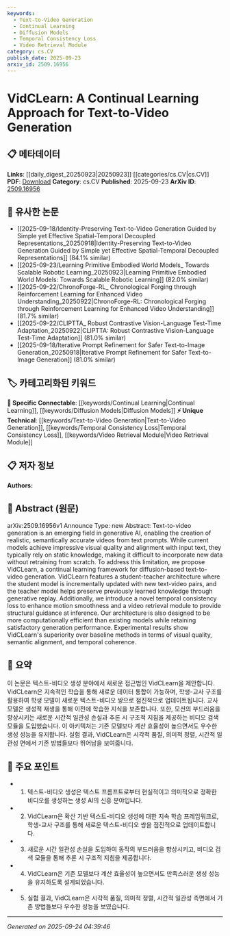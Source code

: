 ```yaml
---
keywords:
  - Text-to-Video Generation
  - Continual Learning
  - Diffusion Models
  - Temporal Consistency Loss
  - Video Retrieval Module
category: cs.CV
publish_date: 2025-09-23
arxiv_id: 2509.16956
---
```


<!-- KEYWORD_LINKING_METADATA:
{
  "processed_timestamp": "2025-09-24T04:39:46.633071",
  "vocabulary_version": "1.0",
  "selected_keywords": [
    "Text-to-Video Generation",
    "Continual Learning",
    "Diffusion Models",
    "Temporal Consistency Loss",
    "Video Retrieval Module"
  ],
  "rejected_keywords": [],
  "similarity_scores": {
    "Text-to-Video Generation": 0.78,
    "Continual Learning": 0.8,
    "Diffusion Models": 0.77,
    "Temporal Consistency Loss": 0.75,
    "Video Retrieval Module": 0.72
  },
  "extraction_method": "AI_prompt_based",
  "budget_applied": true,
  "candidates_json": {
    "candidates": [
      {
        "surface": "Text-to-Video Generation",
        "canonical": "Text-to-Video Generation",
        "aliases": [
          "Text2Video",
          "T2V"
        ],
        "category": "unique_technical",
        "rationale": "Represents a specific and emerging field in generative AI, crucial for linking related works.",
        "novelty_score": 0.75,
        "connectivity_score": 0.68,
        "specificity_score": 0.85,
        "link_intent_score": 0.78
      },
      {
        "surface": "Continual Learning",
        "canonical": "Continual Learning",
        "aliases": [
          "Incremental Learning",
          "Lifelong Learning"
        ],
        "category": "specific_connectable",
        "rationale": "Key concept for linking to works on adaptive learning systems.",
        "novelty_score": 0.55,
        "connectivity_score": 0.82,
        "specificity_score": 0.7,
        "link_intent_score": 0.8
      },
      {
        "surface": "Diffusion-based Models",
        "canonical": "Diffusion Models",
        "aliases": [
          "Diffusion Processes",
          "Stochastic Diffusion"
        ],
        "category": "specific_connectable",
        "rationale": "Central to the proposed framework, connecting to stochastic processes in generative models.",
        "novelty_score": 0.6,
        "connectivity_score": 0.75,
        "specificity_score": 0.78,
        "link_intent_score": 0.77
      },
      {
        "surface": "Temporal Consistency Loss",
        "canonical": "Temporal Consistency Loss",
        "aliases": [
          "Time Consistency Loss",
          "Temporal Smoothness"
        ],
        "category": "unique_technical",
        "rationale": "Introduces a novel mechanism for enhancing video generation quality.",
        "novelty_score": 0.7,
        "connectivity_score": 0.65,
        "specificity_score": 0.8,
        "link_intent_score": 0.75
      },
      {
        "surface": "Video Retrieval Module",
        "canonical": "Video Retrieval Module",
        "aliases": [
          "Video Retrieval System",
          "Video Search Module"
        ],
        "category": "unique_technical",
        "rationale": "Provides structural guidance, linking to retrieval systems in AI.",
        "novelty_score": 0.65,
        "connectivity_score": 0.7,
        "specificity_score": 0.72,
        "link_intent_score": 0.72
      }
    ],
    "ban_list_suggestions": [
      "method",
      "performance",
      "experiment"
    ]
  },
  "decisions": [
    {
      "candidate_surface": "Text-to-Video Generation",
      "resolved_canonical": "Text-to-Video Generation",
      "decision": "linked",
      "scores": {
        "novelty": 0.75,
        "connectivity": 0.68,
        "specificity": 0.85,
        "link_intent": 0.78
      }
    },
    {
      "candidate_surface": "Continual Learning",
      "resolved_canonical": "Continual Learning",
      "decision": "linked",
      "scores": {
        "novelty": 0.55,
        "connectivity": 0.82,
        "specificity": 0.7,
        "link_intent": 0.8
      }
    },
    {
      "candidate_surface": "Diffusion-based Models",
      "resolved_canonical": "Diffusion Models",
      "decision": "linked",
      "scores": {
        "novelty": 0.6,
        "connectivity": 0.75,
        "specificity": 0.78,
        "link_intent": 0.77
      }
    },
    {
      "candidate_surface": "Temporal Consistency Loss",
      "resolved_canonical": "Temporal Consistency Loss",
      "decision": "linked",
      "scores": {
        "novelty": 0.7,
        "connectivity": 0.65,
        "specificity": 0.8,
        "link_intent": 0.75
      }
    },
    {
      "candidate_surface": "Video Retrieval Module",
      "resolved_canonical": "Video Retrieval Module",
      "decision": "linked",
      "scores": {
        "novelty": 0.65,
        "connectivity": 0.7,
        "specificity": 0.72,
        "link_intent": 0.72
      }
    }
  ]
}
-->

# VidCLearn: A Continual Learning Approach for Text-to-Video Generation

## 📋 메타데이터

**Links**: [[daily_digest_20250923|20250923]] [[categories/cs.CV|cs.CV]]
**PDF**: [Download](https://arxiv.org/pdf/2509.16956.pdf)
**Category**: cs.CV
**Published**: 2025-09-23
**ArXiv ID**: [2509.16956](https://arxiv.org/abs/2509.16956)

## 🔗 유사한 논문
- [[2025-09-18/Identity-Preserving Text-to-Video Generation Guided by Simple yet Effective Spatial-Temporal Decoupled Representations_20250918|Identity-Preserving Text-to-Video Generation Guided by Simple yet Effective Spatial-Temporal Decoupled Representations]] (84.1% similar)
- [[2025-09-23/Learning Primitive Embodied World Models_ Towards Scalable Robotic Learning_20250923|Learning Primitive Embodied World Models: Towards Scalable Robotic Learning]] (82.0% similar)
- [[2025-09-22/ChronoForge-RL_ Chronological Forging through Reinforcement Learning for Enhanced Video Understanding_20250922|ChronoForge-RL: Chronological Forging through Reinforcement Learning for Enhanced Video Understanding]] (81.7% similar)
- [[2025-09-22/CLIPTTA_ Robust Contrastive Vision-Language Test-Time Adaptation_20250922|CLIPTTA: Robust Contrastive Vision-Language Test-Time Adaptation]] (81.0% similar)
- [[2025-09-18/Iterative Prompt Refinement for Safer Text-to-Image Generation_20250918|Iterative Prompt Refinement for Safer Text-to-Image Generation]] (81.0% similar)

## 🏷️ 카테고리화된 키워드
**🔗 Specific Connectable**: [[keywords/Continual Learning|Continual Learning]], [[keywords/Diffusion Models|Diffusion Models]]
**⚡ Unique Technical**: [[keywords/Text-to-Video Generation|Text-to-Video Generation]], [[keywords/Temporal Consistency Loss|Temporal Consistency Loss]], [[keywords/Video Retrieval Module|Video Retrieval Module]]

## 📋 저자 정보

**Authors:** 

## 📄 Abstract (원문)

arXiv:2509.16956v1 Announce Type: new 
Abstract: Text-to-video generation is an emerging field in generative AI, enabling the creation of realistic, semantically accurate videos from text prompts. While current models achieve impressive visual quality and alignment with input text, they typically rely on static knowledge, making it difficult to incorporate new data without retraining from scratch. To address this limitation, we propose VidCLearn, a continual learning framework for diffusion-based text-to-video generation. VidCLearn features a student-teacher architecture where the student model is incrementally updated with new text-video pairs, and the teacher model helps preserve previously learned knowledge through generative replay. Additionally, we introduce a novel temporal consistency loss to enhance motion smoothness and a video retrieval module to provide structural guidance at inference. Our architecture is also designed to be more computationally efficient than existing models while retaining satisfactory generation performance. Experimental results show VidCLearn's superiority over baseline methods in terms of visual quality, semantic alignment, and temporal coherence.

## 📝 요약

이 논문은 텍스트-비디오 생성 분야에서 새로운 접근법인 VidCLearn을 제안합니다. VidCLearn은 지속적인 학습을 통해 새로운 데이터 통합이 가능하며, 학생-교사 구조를 활용하여 학생 모델이 새로운 텍스트-비디오 쌍으로 점진적으로 업데이트됩니다. 교사 모델은 생성적 재생을 통해 이전에 학습한 지식을 보존합니다. 또한, 모션의 부드러움을 향상시키는 새로운 시간적 일관성 손실과 추론 시 구조적 지침을 제공하는 비디오 검색 모듈을 도입했습니다. 이 아키텍처는 기존 모델보다 계산 효율성이 높으면서도 우수한 생성 성능을 유지합니다. 실험 결과, VidCLearn은 시각적 품질, 의미적 정렬, 시간적 일관성 면에서 기존 방법들보다 뛰어남을 보여줍니다.

## 🎯 주요 포인트

- 1. 텍스트-비디오 생성은 텍스트 프롬프트로부터 현실적이고 의미적으로 정확한 비디오를 생성하는 생성 AI의 신흥 분야입니다.
- 2. VidCLearn은 확산 기반 텍스트-비디오 생성에 대한 지속 학습 프레임워크로, 학생-교사 구조를 통해 새로운 텍스트-비디오 쌍을 점진적으로 업데이트합니다.
- 3. 새로운 시간 일관성 손실을 도입하여 동작의 부드러움을 향상시키고, 비디오 검색 모듈을 통해 추론 시 구조적 지침을 제공합니다.
- 4. VidCLearn은 기존 모델보다 계산 효율성이 높으면서도 만족스러운 생성 성능을 유지하도록 설계되었습니다.
- 5. 실험 결과, VidCLearn은 시각적 품질, 의미적 정렬, 시간적 일관성 측면에서 기존 방법들보다 우수한 성능을 보였습니다.


---

*Generated on 2025-09-24 04:39:46*